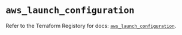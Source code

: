 # `aws_launch_configuration`

Refer to the Terraform Registory for docs: [`aws_launch_configuration`](https://registry.terraform.io/providers/hashicorp/aws/5.16.0/docs/resources/launch_configuration).
